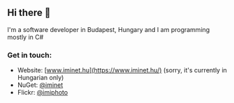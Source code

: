 ## Hi there 👋

I'm a software developer in Budapest, Hungary and I am programming mostly in C#

### Get in touch:
- Website: [www.iminet.hu](https://www.iminet.hu/) (sorry, it's currently in Hungarian only)
- NuGet: [@iminet](https://www.nuget.org/profiles/iminet)
- Flickr: [@imiphoto](https://www.flickr.com/photos/imiphoto/)
<!--
**iminet/iminet** is a ✨ _special_ ✨ repository because its `README.md` (this file) appears on your GitHub profile.

Here are some ideas to get you started:

- 🔭 I’m currently working on ...
- 🌱 I’m currently learning ...
- 👯 I’m looking to collaborate on ...
- 🤔 I’m looking for help with ...
- 💬 Ask me about ...
- 📫 How to reach me: ...
- 😄 Pronouns: ...
- ⚡ Fun fact: ...
-->
